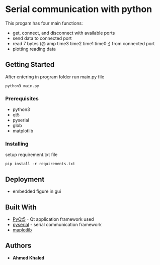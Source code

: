 # Serial communication with python

This progam has four main functions:

* get, connect, and disconnect with available ports  
* send data to connected port
* read 7 bytes (@ amp time3 time2 time1 time0 ;) from connected port 
* plotting reading data 

## Getting Started

After entering in program folder run main.py file

```
python3 main.py
```

### Prerequisites

* python3
* qt5
* pyserial
* glob
* matplotlib

### Installing

setup requirement.txt file

```
pip install -r requirements.txt
```

## Deployment

* embedded figure in gui

## Built With

* [PyQt5](https://www.riverbankcomputing.com/software/pyqt/intro) - Qt application framework used
* [pyserial](https://pyserial.readthedocs.io/en/latest/pyserial.html) - serial communication framework
* [maplotlib](https://matplotlib.org/3.1.1/contents.html)


## Authors

* **Ahmed Khaled** 

